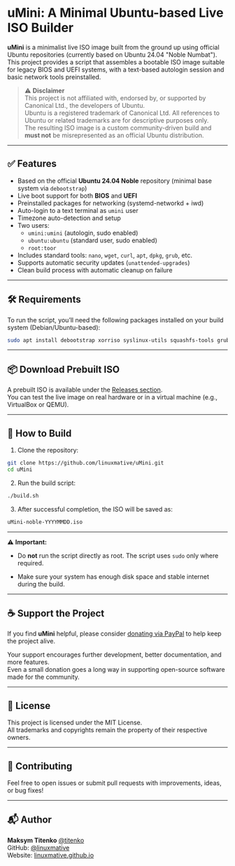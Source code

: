 
# uMini: A Minimal Ubuntu-based Live ISO Builder

**uMini** is a minimalist live ISO image built from the ground up using official Ubuntu repositories (currently based on Ubuntu 24.04 "Noble Numbat").  
This project provides a script that assembles a bootable ISO image suitable for legacy BIOS and UEFI systems, with a text-based autologin session and basic network tools preinstalled.

> ⚠️ **Disclaimer**  
> This project is not affiliated with, endorsed by, or supported by Canonical Ltd., the developers of Ubuntu.  
> Ubuntu is a registered trademark of Canonical Ltd. All references to Ubuntu or related trademarks are for descriptive purposes only.  
> The resulting ISO image is a custom community-driven build and **must not** be misrepresented as an official Ubuntu distribution.

----------

## ✅ Features

- Based on the official **Ubuntu 24.04 Noble** repository (minimal base system via `debootstrap`)
- Live boot support for both **BIOS** and **UEFI**
- Preinstalled packages for networking (systemd-networkd + iwd)
- Auto-login to a text terminal as `umini` user
- Timezone auto-detection and setup
- Two users:  
  - `umini:umini` (autologin, sudo enabled)  
  - `ubuntu:ubuntu` (standard user, sudo enabled)  
  - `root:toor`
- Includes standard tools: `nano`, `wget`, `curl`, `apt`, `dpkg`, `grub`, etc.
- Supports automatic security updates (`unattended-upgrades`)
- Clean build process with automatic cleanup on failure

----------

## 🛠 Requirements

To run the script, you’ll need the following packages installed on your build system (Debian/Ubuntu-based):

```bash
sudo apt install debootstrap xorriso syslinux-utils squashfs-tools grub-pc-bin grub-efi-amd64-bin mtools 
```  

----------

## 📦 Download Prebuilt ISO

A prebuilt ISO is available under the [Releases section](https://github.com/linuxmative/uMini-Custom-Ubuntu-Based-Live-ISO-Builder/releases).  
You can test the live image on real hardware or in a virtual machine (e.g., VirtualBox or QEMU).

----------

## 🚀 How to Build

1.  Clone the repository:
```bash
git clone https://github.com/linuxmative/uMini.git
cd uMini
``` 
    
2. Run the build script:

```bash
./build.sh
``` 

3. After successful completion, the ISO will be saved as:

```bash
uMini-noble-YYYYMMDD.iso
``` 

----------

⚠️ **Important:**

-   Do **not** run the script directly as root. The script uses `sudo` only where required.
    
-   Make sure your system has enough disk space and stable internet during the build.

----------

## ☕ Support the Project

If you find **uMini** helpful, please consider [donating via PayPal](https://www.paypal.com/donate/?hosted_button_id=8P43MJQ2TM7S2) to help keep the project alive.

Your support encourages further development, better documentation, and more features.  
Even a small donation goes a long way in supporting open-source software made for the community.

----------

## 📜 License

This project is licensed under the MIT License.  
All trademarks and copyrights remain the property of their respective owners.

----------

## 🤝 Contributing

Feel free to open issues or submit pull requests with improvements, ideas, or bug fixes!

----------

## 📬 Author

**Maksym Titenko** [@titenko](https://github.com/titenko)  
GitHub: [@linuxmative](https://github.com/linuxmative)  
Website: [linuxmative.github.io](https://linuxmative.github.io)
